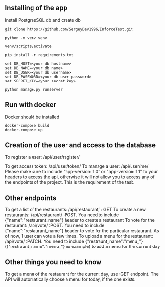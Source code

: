 ## Installing of the app

Install PostgresSQL db and create db
```shell
git clone https://github.com/SergeyDev1996/InforceTest.git

python -m venv venv

venv/scripts/activate

pip install -r requirements.txt

set DB_HOST=<your db hostname>
set DB_NAME=<your db name>
set DB_USER=<your db username>
set DB_PASSWORD=<your db user password>
set SECRET_KEY=<your secret key>

python manage.py runserver
```
## Run with docker

Docker should be installed
```shell
docker-compose build
docker-compose up
```
## Creation of the user and access to the database

To register a user: /api/user/register/

To get access token: /api/user/token/
To manage a user: /api/user/me/
Please make sure to include "app-version: 1.0" or "app-version: 1.1" to your headers to access the api, otherwise it will not allow you to access any of the endpoints of the project. This is the requirement of the task.

## Other endpoints
To get a list of the restaurants: /api/restaurant/ : GET
To create a new restaurants: /api/restaurant/ :POST. You need to include {"name":"restaurant_name"} header to create a restaurant
To vote for the restaurant: /api/vote/  :POST. You need to include {"name":"restaurant_name"} header to vote for the particular restaurant. As of now, 1 user can vote a few times. 
To upload a menu for the restaurant: /api/vote/ :PATCH. You need to include {"restraunt_name":"menu_<day>"}({"restraunt_name":"menu_<monday>"} as example) to add a menu for the current day

## Other things you need to know
To get a menu of the restaurant for the current day, use :GET endpoint. The API will automatically choose a menu for today, if the one exists. 

